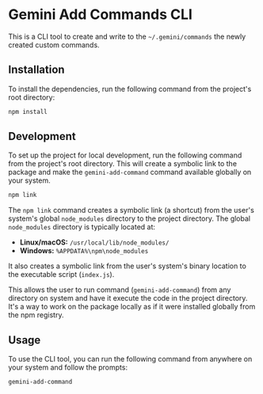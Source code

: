# Gemini Add Commands CLI

This is a CLI tool to create and write to the `~/.gemini/commands` the newly created custom commands.

## Installation

To install the dependencies, run the following command from the project's root directory:

```bash
npm install
```

## Development

To set up the project for local development, run the following command from the project's root directory. This will create a symbolic link to the package and make the `gemini-add-command` command available globally on your system.

```bash
npm link
```

The `npm link` command creates a symbolic link (a shortcut) from the user's system's global `node_modules` directory to the project directory. The global `node_modules` directory is typically located at:

*   **Linux/macOS:** `/usr/local/lib/node_modules/`
*   **Windows:** `%APPDATA%\npm\node_modules`

It also creates a symbolic link from the user's system's binary location to the executable script (`index.js`).

This allows the user to run command (`gemini-add-command`) from any directory on system and have it execute the code in the project directory. It's a way to work on the package locally as if it were installed globally from the npm registry.

## Usage

To use the CLI tool, you can run the following command from anywhere on your system and follow the prompts:

```bash
gemini-add-command
```
